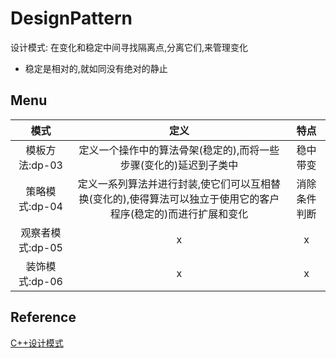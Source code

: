# DesignPattern

设计模式: 在变化和稳定中间寻找隔离点,分离它们,来管理变化

- 稳定是相对的,就如同没有绝对的静止

## Menu

|  模式    |  定义   |  特点    |
| :-: | :-: | :-: |
|模板方法:dp-03|定义一个操作中的算法骨架(稳定的),而将一些步骤(变化的)延迟到子类中|稳中带变|
|策略模式:dp-04|定义一系列算法并进行封装,使它们可以互相替换(变化的),使得算法可以独立于使用它的客户程序(稳定的)而进行扩展和变化|消除条件判断|
|观察者模式:dp-05|x|x|
|装饰模式:dp-06|x|x|

## Reference
[C++设计模式](https://www.bilibili.com/video/BV1kW411P7KS?p=3)